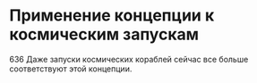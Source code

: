 # Применение концепции к космическим запускам

636 Даже запуски космических кораблей сейчас все больше соответствуют этой концепции.
